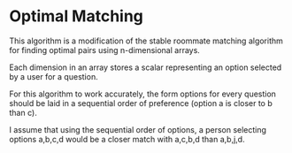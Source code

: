 # Optimal Matching

<!-- Stable roommate matching is a classical problem in the field of combinatorial optimization and algorithmic game theory. The problem involves finding a stable and mutually satisfactory set of roommate assignments in a scenario where individuals have preferences for potential roommates. -->

This algorithm is a modification of the stable roommate matching algorithm for finding optimal pairs using n-dimensional arrays.

Each dimension in an array stores a scalar representing an option selected by a user for a question.

For this algorithm to work accurately, the form options for every question should be laid in a sequential order of preference (option a is closer to b than c).

I assume that using the sequential order of options, a person selecting options a,b,c,d would be a closer match with a,c,b,d than a,b,j,d.

